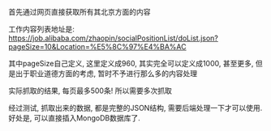 首先通过网页直接获取所有其北京方面的内容

工作内容列表地址是:
https://job.alibaba.com/zhaopin/socialPositionList/doList.json?pageSize=10&Location=%E5%8C%97%E4%BA%AC

其中pageSize自己定义, 这里定义成960, 其实完全可以定义成1000, 甚至更多,
但是出于职业道德方面的考虑, 暂时不予进行那么多的内容处理

实际抓取的结果, 每页最多500条! 所以需要多次抓取


经过测试, 抓取出来的数据, 都是完整的JSON结构, 需要后端处理一下才可以使用.
好处是, 可以直接插入MongoDB数据库了.